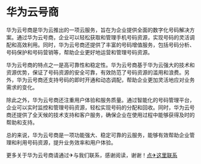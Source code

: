 # 华为云号商

华为云号商是华为云推出的一项云服务，旨在为企业提供全面的数字化号码解决方案。通过华为云号商，企业可以轻松获取和管理手机号码资源，实现号码的灵活调配和高效利用。同时，华为云号商还提供了丰富的号码增值服务，包括号码分析、号码保护和号码营销等，帮助企业更好地运营和管理号码资源。

华为云号商的特点之一是高可靠性和稳定性。华为云号商基于华为云强大的技术和资源优势，保证了号码资源的安全可靠，有效防范了号码资源的滥用和浪费。另外，华为云号商还支持号码的即时开通和动态调配，帮助企业更加灵活地应对业务需求的变化。

除此之外，华为云号商还注重用户体验和服务质量。通过智能化的号码管理平台，企业可以实时监控和管理号码资源，轻松实现号码的分配和回收。同时，华为云号商还提供了全天候的技术支持和客户服务，确保企业在使用过程中能够获得及时的帮助和支持。

总的来说，华为云号商是一项功能强大、稳定可靠的云服务，能够有效帮助企业管理和利用号码资源，提升业务效率和用户体验。

更多关于华为云号商请通过✈与我们联系，感谢阅读，谢谢！[点✈这里联系](https://b.k02.cc)